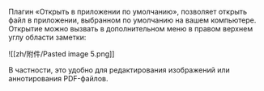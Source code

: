 Плагин «Открыть в приложении по умолчанию», позволяет открыть файл в приложении, выбранном по умолчанию на вашем компьютере. Открытие можно вызвать в дополнительном меню в правом верхнем углу области заметки:

![[zh/附件/Pasted image 5.png]]

В частности, это удобно для редактирования изображений или аннотирования PDF-файлов.